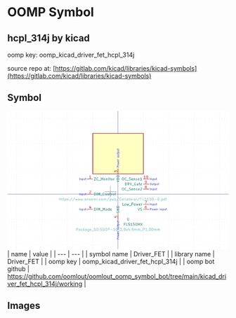 # OOMP Symbol  
## hcpl_314j  by kicad  
  
oomp key: oomp_kicad_driver_fet_hcpl_314j  
  
source repo at: [https://gitlab.com/kicad/libraries/kicad-symbols](https://gitlab.com/kicad/libraries/kicad-symbols)  
## Symbol  
  
[![working.png](working_600.png)](working.png)  
| name | value | 
| --- | --- | 
| symbol name | Driver_FET | 
| library name | Driver_FET | 
| oomp key | oomp_kicad_driver_fet_hcpl_314j | 
| oomp bot github | https://github.com/oomlout/oomlout_oomp_symbol_bot/tree/main/kicad_driver_fet_hcpl_314j/working | 
## Images  
